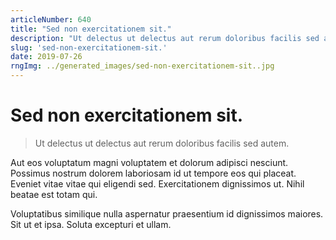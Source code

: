 ```yaml
---
articleNumber: 640
title: "Sed non exercitationem sit."
description: "Ut delectus ut delectus aut rerum doloribus facilis sed autem."
slug: 'sed-non-exercitationem-sit.'
date: 2019-07-26
rngImg: ../generated_images/sed-non-exercitationem-sit..jpg
---
```


# Sed non exercitationem sit.

> Ut delectus ut delectus aut rerum doloribus facilis sed autem.

Aut eos voluptatum magni voluptatem et dolorum adipisci nesciunt. Possimus nostrum dolorem laboriosam id ut tempore eos qui placeat. Eveniet vitae vitae qui eligendi sed. Exercitationem dignissimos ut. Nihil beatae est totam qui.
 Voluptatibus similique nulla aspernatur praesentium id dignissimos maiores. Sit ut et ipsa. Soluta excepturi et ullam.
